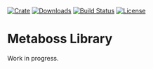 [![Crate](https://img.shields.io/crates/v/metaboss_lib)](https://crates.io/crates/metaboss_lib)
[![Downloads](https://img.shields.io/crates/d/metaboss_lib)](https://crates.io/crates/metaboss_lib)
[![Build Status](https://img.shields.io/github/workflow/status/samuelvanderwaal/metaboss_lib/CI)](https://github.com/samuelvanderwaal/metaboss_lib/actions)
[![License](https://img.shields.io/crates/l/metaboss_lib)](https://github.com/samuelvanderwaal/metaboss_lib/blob/main/LICENSE)

# Metaboss Library

Work in progress.